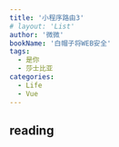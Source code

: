 ```yaml
---
title: '小程序路由3'
# layout: 'List'
author: '微微'
bookName: '白帽子将WEB安全'
tags: 
  - 是你
  - 莎士比亚
categories:
  - Life
  - Vue
---
```


## reading